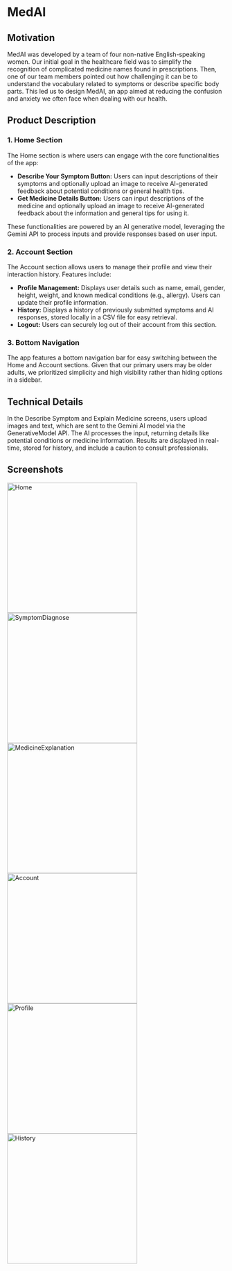 # MedAI

## Motivation

MedAI was developed by a team of four non-native English-speaking women. Our initial goal in the healthcare field was to simplify the recognition of complicated medicine names found in prescriptions. Then, one of our team members pointed out how challenging it can be to understand the vocabulary related to symptoms or describe specific body parts. This led us to design MedAI, an app aimed at reducing the confusion and anxiety we often face when dealing with our health.

## Product Description

### 1. Home Section

The Home section is where users can engage with the core functionalities of the app:

- **Describe Your Symptom Button:** Users can input descriptions of their symptoms and optionally upload an image to receive AI-generated feedback about potential conditions or general health tips.
- **Get Medicine Details Button:** Users can input descriptions of the medicine and optionally upload an image to receive AI-generated feedback about the information and general tips for using it.

These functionalities are powered by an AI generative model, leveraging the Gemini API to process inputs and provide responses based on user input.

### 2. Account Section

The Account section allows users to manage their profile and view their interaction history. Features include:

- **Profile Management:** Displays user details such as name, email, gender, height, weight, and known medical conditions (e.g., allergy). Users can update their profile information.
- **History:** Displays a history of previously submitted symptoms and AI responses, stored locally in a CSV file for easy retrieval.
- **Logout:** Users can securely log out of their account from this section.

### 3. Bottom Navigation

The app features a bottom navigation bar for easy switching between the Home and Account sections. Given that our primary users may be older adults, we prioritized simplicity and high visibility rather than hiding options in a sidebar.

## Technical Details

In the Describe Symptom and Explain Medicine screens, users upload images and text, which are sent to the Gemini AI model via the GenerativeModel API. The AI processes the input, returning details like potential conditions or medicine information. Results are displayed in real-time, stored for history, and include a caution to consult professionals.

## Screenshots
<img src="screenshots/Home.png" alt="Home" width="300"/> <img src="screenshots/SymptomPage.png" alt="SymptomDiagnose" width="300"/>
<img src="screenshots/MedicinePage.png" alt="MedicineExplanation" width="300"/>
<img src="screenshots/Account.png" alt="Account" width="300"/>
<img src="screenshots/Profile.png" alt="Profile" width="300"/>
<img src="screenshots/History.png" alt="History" width="300"/>
